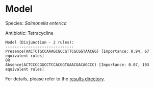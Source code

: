 
# Model

Species: *Salmonella enterica*

Antibiotic: Tetracycline

```
Model (Disjunction - 2 rules):
------------------------------
Presence(AACTCTGCCAAAGCGCCGTTCGCGGTAACGG) [Importance: 0.94, 67 equivalent rules]
OR
Absence(ACTCCCCGGCCTCCACGGTGAACGACAGCCC) [Importance: 0.07, 193 equivalent rules]

```

For details, please refer to the [results directory](../../../../../results/scm_b/salmonella%20enterica/tetracycline/repeat_10/).

